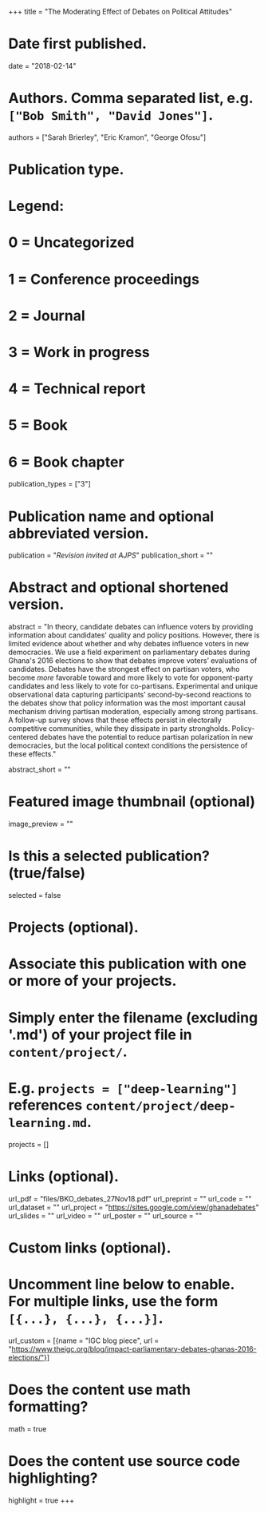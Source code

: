 +++
title = "The Moderating Effect of Debates on Political Attitudes"

# Date first published.
date = "2018-02-14"

# Authors. Comma separated list, e.g. `["Bob Smith", "David Jones"]`.
authors = ["Sarah Brierley", "Eric Kramon", "George Ofosu"]

# Publication type.
# Legend:
# 0 = Uncategorized
# 1 = Conference proceedings
# 2 = Journal
# 3 = Work in progress
# 4 = Technical report
# 5 = Book
# 6 = Book chapter
publication_types = ["3"]

# Publication name and optional abbreviated version.
publication = "*Revision invited at AJPS*"
publication_short = ""

# Abstract and optional shortened version.
abstract = "In theory, candidate debates can influence voters by providing information about candidates' quality and policy positions.  However, there is limited evidence about whether and why debates influence voters in new democracies. We use a field experiment on parliamentary debates during Ghana's 2016 elections to show that debates improve voters’ evaluations of candidates.  Debates have the strongest effect on partisan voters, who become *more* favorable toward and more likely to vote for opponent-party candidates and less likely to vote for co-partisans.  Experimental and unique observational data capturing participants’ second-by-second reactions to the debates show that policy information was the most important causal mechanism driving partisan moderation, especially among strong partisans. A follow-up survey shows that these effects persist in electorally competitive communities, while they dissipate in party strongholds.  Policy-centered debates have the potential to reduce partisan polarization in new democracies, but the local political context conditions the persistence of these effects."

abstract_short = ""

# Featured image thumbnail (optional)
image_preview = ""

# Is this a selected publication? (true/false)
selected = false

# Projects (optional).
#   Associate this publication with one or more of your projects.
#   Simply enter the filename (excluding '.md') of your project file in `content/project/`.
#   E.g. `projects = ["deep-learning"]` references `content/project/deep-learning.md`.
projects = []

# Links (optional).
url_pdf = "files/BKO_debates_27Nov18.pdf"
url_preprint = ""
url_code = ""
url_dataset = ""
url_project = "https://sites.google.com/view/ghanadebates"
url_slides = ""
url_video = ""
url_poster = ""
url_source = ""

# Custom links (optional).
#   Uncomment line below to enable. For multiple links, use the form `[{...}, {...}, {...}]`.
url_custom = [{name = "IGC blog piece", url = "https://www.theigc.org/blog/impact-parliamentary-debates-ghanas-2016-elections/"}]

# Does the content use math formatting?
math = true

# Does the content use source code highlighting?
highlight = true
+++
